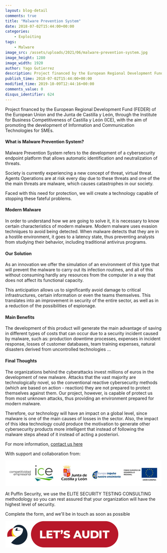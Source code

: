 ```yaml
---
layout: blog-detail
comments: true
title: "Malware Prevention System"
date: 2018-07-02T15:44:00+00:00
categories:
    - Exploiting
tags:
    - Malware
image_src: /assets/uploads/2021/06/malware-prevention-system.jpg
image_height: 1280
image_width: 1920
author: Yago Gutierrez
description: Project financed by the European Regional Development Fund (FEDER) of the European Union and the Junta de Castilla y León, through the Institute for Business Competitiveness of Castilla y León (ICE), with the aim of promoting the development of Information and Communication Technologies for SMEs
publish_time: 2018-07-02T15:44:00+00:00
modified_time: 2019-10-09T12:44:16+00:00
comments_value: 0
disqus_identifier: 624
---
```

Project financed by the European Regional Development Fund (FEDER) of the European Union and the Junta de Castilla y León, through the Institute for Business Competitiveness of Castilla y León (ICE), with the aim of promoting the development of Information and Communication Technologies for SMEs.

#### **What is Malware Prevention System?**

Malware Prevention System refers to the development of a cybersecurity endpoint platform that allows automatic identification and neutralization of threats.

Society is currently experiencing a new concept of threat, virtual threat. Agents Operations are at risk every day due to these threats and one of the
the main threats are malware, which causes catastrophes in our society.

Faced with this need for protection, we will create a technology capable of stopping these fateful problems.

#### **Modern Malware**

In order to understand how we are going to solve it, it is necessary to know certain characteristics of modern malware. Modern malware uses evasion techniques to avoid being
detected. When malware detects that they are in a hostile environment, it goes to a latency state, thus preventing analysts from studying their behavior, including traditional antivirus programs.

#### **Our Solution**

As an innovation we offer the simulation of an environment of this type that will prevent the malware to carry out its infection routines, and all of this without consuming hardly any resources from the computer in a way that does not affect its functional capacity.

This anticipation allows us to significantly avoid damage to critical infrastructures, certain information or even the teams themselves. This translates into an improvement in security of the entire sector, as well as in a reduction of the possibilities of espionage.

#### **Main Benefits**

The development of this product will generate the main advantage of saving in different types of costs that can occur due to a security incident caused by malware, such as: production downtime processes, expenses in incident response, losses of customer databases, team training expenses, natural disasters derived from uncontrolled technologies ...

#### **Final Thoughts**

The organizations behind the cyberattacks invest millions of euros in the development of new malware. Attacks that the vast majority are technologically novel, so the
conventional reactive cybersecurity methods (which are based on action - reaction) they are not prepared to protect themselves against them. Our project, however, is capable of
protect us from most unknown attacks, thus providing an environment prepared for modern malware.

Therefore, our technology will have an impact on a global level, since malware is one of the main causes of losses in the sector. Also, the impact of this idea technology could produce the motivation to generate other cybersecurity products more intelligent that instead of following the malware steps ahead of it instead of acting a posteriori.

For more information, [contact us here](https://www.puffinsecurity.com/contact-us)

With support and collaboration from:

![entes](/assets/uploads/2021/06/entes.JPG)

At Puffin Security, we use the ELITE SECURITY TESTING CONSULTING methodology so you can rest assured that your organization will have the highest level of security. 

Complete the form, and we'll be in touch as soon as possible

[![Lets Audit Button](/assets/uploads/2023/01/Puffin-security-blog-button-lest-audit-2.jpg 'lets Audit Button')](https://hub.puffinsecurity.com/quote)

